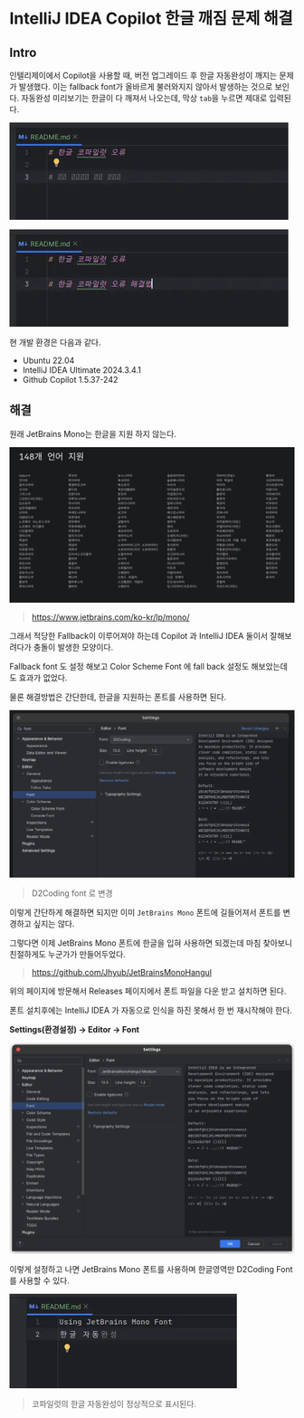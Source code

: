 # IntelliJ IDEA Copilot 한글 깨짐 문제 해결

## Intro

인텔리제이에서 Copilot을 사용할 때, 버전 업그레이드 후 한글 자동완성이 깨지는 문제가 발생했다. 이는 fallback font가 올바르게 불러와지지 않아서 발생하는 것으로 보인다. 자동완성 미리보기는 한글이 다 깨져서 나오는데, 막상 `tab`을 누르면 제대로 입력된다. 

![2](https://raw.githubusercontent.com/ShanePark/mdblog/main/development/intellij/Intellij-copilot-font.assets/2.webp)

![3](https://raw.githubusercontent.com/ShanePark/mdblog/main/development/intellij/Intellij-copilot-font.assets/3.webp)

현 개발 환경은 다음과 같다.

- Ubuntu 22.04
- IntelliJ IDEA Ultimate 2024.3.4.1
- Github Copilot 1.5.37-242

## 해결

원래 JetBrains Mono는 한글을 지원 하지 않는다. 

![4](https://raw.githubusercontent.com/ShanePark/mdblog/main/development/intellij/Intellij-copilot-font.assets/4.webp)

> https://www.jetbrains.com/ko-kr/lp/mono/

그래서 적당한 Fallback이 이루어져야 하는데 Copilot 과 IntelliJ IDEA 둘이서 잘해보려다가 충돌이 발생한 모양이다.

Fallback font 도 설정 해보고 Color Scheme Font 에 fall back 설정도 해보았는데도 효과가 없었다.

물론 해결방법은 간단한데, 한글을 지원하는 폰트를 사용하면 된다.

![5](https://raw.githubusercontent.com/ShanePark/mdblog/main/development/intellij/Intellij-copilot-font.assets/5.webp)

> D2Coding font 로 변경

이렇게 간단하게 해결하면 되지만 이미 `JetBrains Mono` 폰트에 길들어져서 폰트를 변경하고 싶지는 않다.

그렇다면 이제 JetBrains Mono 폰트에 한글을 입혀 사용하면 되겠는데 마침 찾아보니 친절하게도 누군가가 만들어두었다.

>  https://github.com/Jhyub/JetBrainsMonoHangul

위의 페이지에 방문해서 Releases 페이지에서 폰트 파일을 다운 받고 설치하면 된다. 

폰트 설치후에는 IntelliJ IDEA 가 자동으로 인식을 하진 못해서 한 번 재시작해야 한다.

**Settings(환경설정) → Editor → Font**

![6](https://raw.githubusercontent.com/ShanePark/mdblog/main/development/intellij/Intellij-copilot-font.assets/6.webp)

이렇게 설정하고 나면 JetBrains Mono 폰트를 사용하며 한글영역만 D2Coding Font를 사용할 수 있다.

![7](https://raw.githubusercontent.com/ShanePark/mdblog/main/development/intellij/Intellij-copilot-font.assets/7.webp)

> 코파일럿의 한글 자동완성이 정상적으로 표시된다.